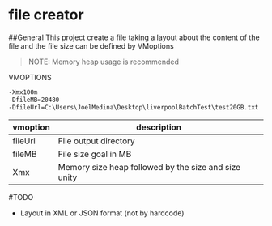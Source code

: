 # file creator

##General 
This project create a file taking a layout about the content of the file and
the file size can be defined by VMoptions 

>NOTE: Memory heap usage is recommended

VMOPTIONS

```bash
-Xmx100m
-DfileMB=20480
-DfileUrl=C:\Users\JoelMedina\Desktop\liverpoolBatchTest\test20GB.txt
```

|vmoption   | description|
|-----------|---------------------|
|fileUrl    |File output directory|
|fileMB     |File size goal in MB |
|Xmx        |Memory size heap followed by the size and size unity|

#TODO

- Layout in XML or JSON format (not by hardcode)